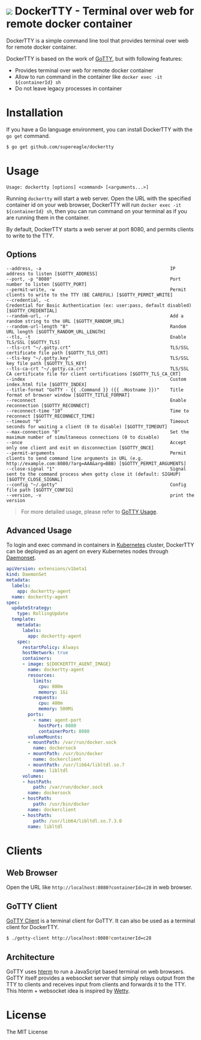 # ![](https://raw.githubusercontent.com/yudai/gotty/master/resources/favicon.png) DockerTTY - Terminal over web for remote docker container

DockerTTY is a simple command line tool that provides terminal over web for remote docker container.

DockerTTY is based on the work of [GoTTY](https://github.com/yudai/gotty), but with following features:
- Provides terminal over web for remote docker container
- Allow to run command in the container like `docker exec -it ${containerId} sh`
- Do not leave legacy processes in container

# Installation

If you have a Go language environment, you can install DockerTTY with the `go get` command.

```sh
$ go get github.com/supereagle/dockertty
```

# Usage

```
Usage: dockertty [options] <command> [<arguments...>]
```

Running `dockertty` will start a web server. Open the URL with the specified container id on your web browser, DockerTTY will run `docker exec -it ${containerId} sh`, then you can run command on your terminal as if you are running them in the container.

By default, DockerTTY starts a web server at port 8080, and permits clients to write to the TTY.

## Options

```
--address, -a                                                IP address to listen [$GOTTY_ADDRESS]
--port, -p "8080"                                            Port number to listen [$GOTTY_PORT]
--permit-write, -w                                           Permit clients to write to the TTY (BE CAREFUL) [$GOTTY_PERMIT_WRITE]
--credential, -c                                             Credential for Basic Authentication (ex: user:pass, default disabled) [$GOTTY_CREDENTIAL]
--random-url, -r                                             Add a random string to the URL [$GOTTY_RANDOM_URL]
--random-url-length "8"                                      Random URL length [$GOTTY_RANDOM_URL_LENGTH]
--tls, -t                                                    Enable TLS/SSL [$GOTTY_TLS]
--tls-crt "~/.gotty.crt"                                     TLS/SSL certificate file path [$GOTTY_TLS_CRT]
--tls-key "~/.gotty.key"                                     TLS/SSL key file path [$GOTTY_TLS_KEY]
--tls-ca-crt "~/.gotty.ca.crt"                               TLS/SSL CA certificate file for client certifications [$GOTTY_TLS_CA_CRT]
--index                                                      Custom index.html file [$GOTTY_INDEX]
--title-format "GoTTY - {{ .Command }} ({{ .Hostname }})"    Title format of browser window [$GOTTY_TITLE_FORMAT]
--reconnect                                                  Enable reconnection [$GOTTY_RECONNECT]
--reconnect-time "10"                                        Time to reconnect [$GOTTY_RECONNECT_TIME]
--timeout "0"                                                Timeout seconds for waiting a client (0 to disable) [$GOTTY_TIMEOUT]
--max-connection "0"                                         Set the maximum number of simultaneous connections (0 to disable)
--once                                                       Accept only one client and exit on disconnection [$GOTTY_ONCE]
--permit-arguments                                           Permit clients to send command line arguments in URL (e.g. http://example.com:8080/?arg=AAA&arg=BBB) [$GOTTY_PERMIT_ARGUMENTS]
--close-signal "1"                                           Signal sent to the command process when gotty close it (default: SIGHUP) [$GOTTY_CLOSE_SIGNAL]
--config "~/.gotty"                                          Config file path [$GOTTY_CONFIG]
--version, -v                                                print the version
```

> For more detailed usage, please refer to [GoTTY Usage](https://github.com/yudai/gotty#usage).

## Advanced Usage

To login and exec command in containers in [Kubernetes](https://kubernetes.io/) cluster, DockerTTY can be deployed as an agent on every Kubernetes nodes through [Daemonset](https://kubernetes.io/docs/concepts/workloads/controllers/daemonset/).

```yaml
apiVersion: extensions/v1beta1
kind: DaemonSet
metadata:
  labels:
    app: dockertty-agent
  name: dockertty-agent
spec:
  updateStrategy:
    type: RollingUpdate
  template:
    metadata:
      labels:
        app: dockertty-agent
    spec:
      restartPolicy: Always
      hostNetwork: true
      containers:
      - image: ${DOCKERTTY_AGENT_IMAGE}
        name: dockertty-agent
        resources:
          limits:
            cpu: 800m
            memory: 1Gi
          requests:
            cpu: 400m
            memory: 500Mi
        ports:
          - name: agent-port
            hostPort: 8080
            containerPort: 8080
        volumeMounts:
        - mountPath: /var/run/docker.sock
          name: dockersock
        - mountPath: /usr/bin/docker
          name: dockerclient
        - mountPath: /usr/lib64/libltdl.so.7
          name: libltdl
      volumes:
      - hostPath:
          path: /var/run/docker.sock
        name: dockersock
      - hostPath:
          path: /usr/bin/docker
        name: dockerclient
      - hostPath:
          path: /usr/lib64/libltdl.so.7.3.0
        name: libltdl
```

# Clients

## Web Browser

Open the URL like `http://localhost:8080?containerId=c28` in web browser.

## GoTTY Client

[GoTTY Client](https://github.com/moul/gotty-client) is a terminal client for GoTTY. It can also be used as a terminal client for DockerTTY.

```sh
$ ./gotty-client http://localhost:8080?containerId=c28
```

## Architecture

GoTTY uses [hterm](https://groups.google.com/a/chromium.org/forum/#!forum/chromium-hterm) to run a JavaScript based terminal on web browsers. GoTTY itself provides a websocket server that simply relays output from the TTY to clients and receives input from clients and forwards it to the TTY. This hterm + websocket idea is inspired by [Wetty](https://github.com/krishnasrinivas/wetty).

# License

The MIT License
